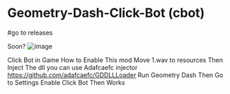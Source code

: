 # Geometry-Dash-Click-Bot (cbot)
#go to releases

Soon?
![image](https://user-images.githubusercontent.com/81505000/119257930-331c0c80-bbd0-11eb-96bb-0d4246167fd4.png)


Click Bot in Game
How to Enable This mod Move 1.wav to resources Then Inject The dll you can use Adafcaefc injector https://github.com/adafcaefc/GDDLLLoader
Run Geometry Dash Then Go to Settings Enable Click Bot Then Works
